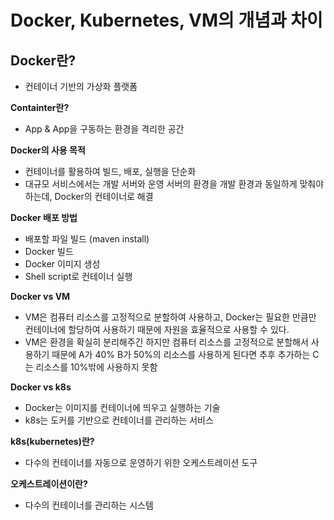 # Docker, Kubernetes, VM의 개념과 차이

## Docker란?

- 컨테이너 기반의 가상화 플랫폼

**Containter란?**

- App & App을 구동하는 환경을 격리한 공간

**Docker의 사용 목적**

- 컨테이너를 활용하여 빌드, 배포, 실행을 단순화
- 대규모 서비스에서는 개발 서버와 운영 서버의 환경을 개발 환경과 동일하게 맞춰야 하는데, Docker의 컨테이너로 해결

**Docker 배포 방법**

- 배포할 파일 빌드 (maven install)
- Docker 빌드
- Docker 이미지 생성
- Shell script로 컨테이너 실행

**Docker vs VM**

- VM은 컴퓨터 리소스를 고정적으로 분할하여 사용하고, Docker는 필요한 만큼만 컨테이너에 할당하여 사용하기 때문에 자원을 효율적으로 사용할 수 있다.
- VM은 환경을 확실히 분리해주긴 하지만 컴퓨터 리소스를 고정적으로 분할해서 사용하기 때문에 A가 40% B가 50%의 리소스를 사용하게 된다면 추후 추가하는 C는 리소스를 10%밖에 사용하지 못함

**Docker vs k8s**

- Docker는 이미지를 컨테이너에 띄우고 실행하는 기술
- k8s는 도커를 기반으로 컨테이너를 관리하는 서비스

**k8s(kubernetes)란?**

- 다수의 컨테이너를 자동으로 운영하기 위한 오케스트레이션 도구

**오케스트레이션이란?**

- 다수의 컨테이너를 관리하는 시스템
